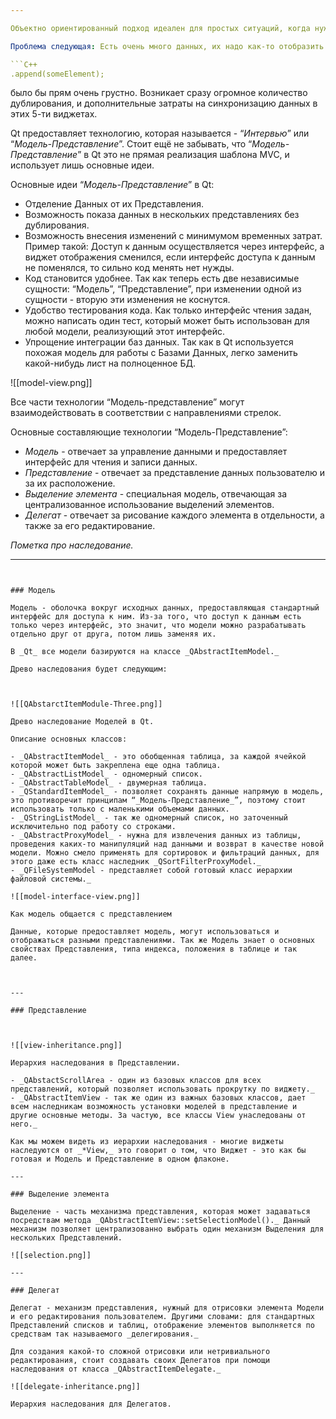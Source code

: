 ```yaml
---

Объектно ориентированный подход идеален для простых ситуаций, когда нужно отобразить маленький объем данных.

Проблема следующая: Есть очень много данных, их надо как-то отобразить в 5-ти виджетах. Просто загонять эти данные через методы типа

```C++
.append(someElement);
```

было бы прям очень грустно. Возникает сразу огромное количество дублирования, и дополнительные затраты на синхронизацию данных в этих 5-ти виджетах.

  

Qt предоставляет технологию, которая называется - “_Интервью_” или “_Модель-Представление_”. Стоит ещё не забывать, что “_Модель-Представление_” в Qt это не прямая реализация шаблона MVC, и использует лишь основные идеи.

Основные идеи “_Модель-Представление_” в Qt:

- Отделение Данных от их Представления.
- Возможность показа данных в нескольких представлениях без дублирования.
- Возможность внесения изменений с минимумом временных затрат. Пример такой: Доступ к данным осуществляется через интерфейс, а виджет отображения сменился, если интерфейс доступа к данным не поменялся, то сильно код менять нет нужды.
- Код становится удобнее. Так как теперь есть две независимые сущности: “Модель”, “Представление”, при изменении одной из сущности - вторую эти изменения не коснутся.
- Удобство тестирования кода. Как только интерфейс чтения задан, можно написать один тест, который может быть использован для любой модели, реализующий этот интерфейс.
- Упрощение интеграции баз данных. Так как в Qt используется похожая модель для работы с Базами Данных, легко заменить какой-нибудь лист на полноценное БД.

![[model-view.png]]

Все части технологии “Модель-представление” могут взаимодействовать в соответствии с направлениями стрелок.

Основные составляющие технологии “Модель-Представление”:

- _Модель_ - отвечает за управление данными и предоставляет интерфейс для чтения и записи данных.
- _Представление_ - отвечает за представление данных пользователю и за их расположение.
- _Выделение элемента_ - специальная модель, отвечающая за централизованное использование выделений элементов.
- _Делегат_ - отвечает за рисование каждого элемента в отдельности, а также за его редактирование.

_Пометка про наследование._

---
```


### Модель

Модель - оболочка вокруг исходных данных, предоставляющая стандартный интерфейс для доступа к ним. Из-за того, что доступ к данным есть только через интерфейс, это значит, что модели можно разрабатывать отдельно друг от друга, потом лишь заменяя их.

В _Qt_ все модели базируются на классе _QAbstractItemModel._

Древо наследования будет следующим:

  

![[QAbstarctItemModule-Three.png]]

Древо наследование Моделей в Qt.

Описание основных классов:

- _QAbstractItemModel_ - это обобщенная таблица, за каждой ячейкой которой может быть закреплена еще одна таблица.
- _QAbstractListModel_ - одномерный список.
- _QAbstractTableModel_ - двумерная таблица.
- _QStandardItemModel_ - позволяет сохранять данные напрямую в модель, это противоречит принципам “_Модель-Представление_”, поэтому стоит использовать только с маленькими объемами данных.
- _QStringListModel_ - так же одномерный список, но заточенный исключительно под работу со строками.
- _QAbstractProxyModel_ - нужна для извлечения данных из таблицы, проведения каких-то манипуляций над данными и возврат в качестве новой модели. Можно смело применять для сортировок и фильтраций данных, для этого даже есть класс наследник _QSortFilterProxyModel._
- _QFileSystemModel - представляет собой готовый класс иерархии файловой системы._

![[model-interface-view.png]]

Как модель общается с представлением

Данные, которые предоставляет модель, могут использоваться и отображаться разными представлениями. Так же Модель знает о основных свойствах Представления, типа индекса, положения в таблице и так далее.

  

---

### Представление

  

![[view-inheritance.png]]

Иерархия наследования в Представлении.

- _QAbstactScrollArea - один из базовых классов для всех представлений, который позволяет использовать прокрутку по виджету._
- _QAbstractItemView - так же один из важных базовых классов, дает всем наследникам возможность установки моделей в представление и другие основные методы. За частую, все классы View унаследованы от него._

Как мы можем видеть из иерархии наследования - многие виджеты наследуются от _*View,_ это говорит о том, что Виджет - это как бы готовая и Модель и Представление в одном флаконе.

---

### Выделение элемента

Выделение - часть механизма представления, которая может задаваться посредствам метода _QAbstractItemView::setSelectionModel()._ Данный механизм позволяет централизованно выбрать один механизм Выделения для нескольких Представлений.

![[selection.png]]

---

### Делегат

Делегат - механизм представления, нужный для отрисовки элемента Модели и его редактирования пользователем. Другими словами: для стандартных Представлений списков и таблиц, отображение элементов выполняется по средствам так называемого _делегирования._

Для создания какой-то сложной отрисовки или нетривиального редактирования, стоит создавать своих Делегатов при помощи наследования от класса _QAbstractItemDelegate._

![[delegate-inheritance.png]]

Иерархия наследования для Делегатов.